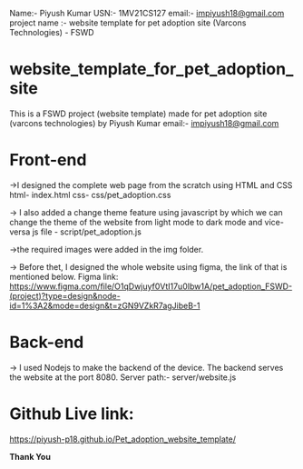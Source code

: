 Name:- Piyush Kumar 
USN:- 1MV21CS127 
email:- impiyush18@gmail.com 
project name :- website template for pet adoption site (Varcons Technologies) - FSWD

# website_template_for_pet_adoption_site
This is a FSWD project (website template) made for pet adoption site (varcons technologies) by Piyush Kumar 
email:- impiyush18@gmail.com

# Front-end
->I designed the complete web page from the scratch using HTML and CSS 
html- index.html 
css- css/pet_adoption.css

-> I also added a change theme feature using javascript by which we can change the theme of the website from light mode to dark mode and vice-versa 
js file - script/pet_adoption.js

->the required images were added in the img folder.

-> Before thet, I designed the whole website using figma, the link of that is mentioned below. Figma link: https://www.figma.com/file/O1qDwjuyf0VtI17u0Ibw1A/pet_adoption_FSWD-(project)?type=design&node-id=1%3A2&mode=design&t=zGN9VZkR7agJibeB-1

# Back-end
-> I used Nodejs to make the backend of the device.
The backend serves the website at the port 8080. 
Server path:- server/website.js

# Github Live link:
https://piyush-p18.github.io/Pet_adoption_website_template/

**Thank You**
